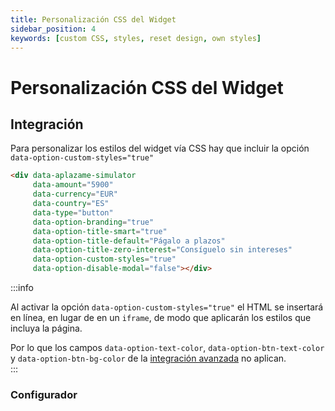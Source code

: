 ```yaml
---
title: Personalización CSS del Widget
sidebar_position: 4
keywords: [custom CSS, styles, reset design, own styles]
---
```

# Personalización CSS del Widget

## Integración
Para personalizar los estilos del widget vía CSS hay que incluir la opción `data-option-custom-styles="true"`

``` html
<div data-aplazame-simulator
     data-amount="5900"
     data-currency="EUR"
     data-country="ES"
     data-type="button"
     data-option-branding="true"
     data-option-title-smart="true"
     data-option-title-default="Págalo a plazos"
     data-option-title-zero-interest="Consíguelo sin intereses"
     data-option-custom-styles="true"
     data-option-disable-modal="false"></div>
```

:::info

  Al activar la opción `data-option-custom-styles="true"` el HTML se insertará en línea, en lugar de en un `iframe`, de modo que aplicarán los estilos que incluya la página.  
  
  Por lo que los campos `data-option-text-color`, `data-option-btn-text-color` y `data-option-btn-bg-color` de la [integración avanzada](./#integracion-avanzada) no aplican.  
:::

### Configurador

<WidgetSimulator
  data-amount="22900"
  data-country="ES"
  data-currency="EUR"
  data-type="button"
  data-option-custom-styles="true"  
  data-option-branding="true"
  data-option-downpayment-info="true"
  data-option-title-smart="true"  
  data-option-legal-advice="true"
  data-aplazame-widget-instalments></WidgetSimulator>
